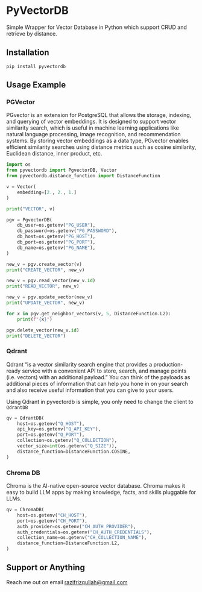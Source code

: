 # PyVectorDB

Simple Wrapper for Vector Database in Python which support CRUD and retrieve by distance.

## Installation 

    pip install pyvectordb

## Usage Example

### PGVector

PGvector is an extension for PostgreSQL that allows the storage, indexing, and querying of vector embeddings. It is designed to support vector similarity search, which is useful in machine learning applications like natural language processing, image recognition, and recommendation systems. By storing vector embeddings as a data type, PGvector enables efficient similarity searches using distance metrics such as cosine similarity, Euclidean distance, inner product, etc.

```py
import os
from pyvectordb import PgvectorDB, Vector
from pyvectordb.distance_function import DistanceFunction

v = Vector(
    embedding=[2., 2., 1.]
)

print("VECTOR", v)

pgv = PgvectorDB(
    db_user=os.getenv("PG_USER"),
    db_password=os.getenv("PG_PASSWORD"),
    db_host=os.getenv("PG_HOST"),
    db_port=os.getenv("PG_PORT"),
    db_name=os.getenv("PG_NAME"),
)

new_v = pgv.create_vector(v)
print("CREATE_VECTOR", new_v)

new_v = pgv.read_vector(new_v.id)
print("READ_VECTOR", new_v)

new_v = pgv.update_vector(new_v)
print("UPDATE_VECTOR", new_v)

for x in pgv.get_neighbor_vectors(v, 5, DistanceFunction.L2):
    print(f"{x}")

pgv.delete_vector(new_v.id)
print("DELETE_VECTOR")
```

### Qdrant

Qdrant “is a vector similarity search engine that provides a production-ready service with a convenient API to store, search, and manage points (i.e. vectors) with an additional payload.” You can think of the payloads as additional pieces of information that can help you hone in on your search and also receive useful information that you can give to your users.

Using Qdrant in pyvectordb is simple, you only need to change the client to `QdrantDB`

```py
qv = QdrantDB(
    host=os.getenv("Q_HOST"),
    api_key=os.getenv("Q_API_KEY"),
    port=os.getenv("Q_PORT"),
    collection=os.getenv("Q_COLLECTION"),
    vector_size=int(os.getenv("Q_SIZE")),
    distance_function=DistanceFunction.COSINE,
)
```

### Chroma DB

Chroma is the AI-native open-source vector database. Chroma makes it easy to build LLM apps by making knowledge, facts, and skills pluggable for LLMs.

```py
qv = ChromaDB(
    host=os.getenv("CH_HOST"),
    port=os.getenv("CH_PORT"),
    auth_provider=os.getenv("CH_AUTH_PROVIDER"),
    auth_credentials=os.getenv("CH_AUTH_CREDENTIALS"),
    collection_name=os.getenv("CH_COLLECTION_NAME"),
    distance_function=DistanceFunction.L2,
)
```

## Support or Anything

Reach me out on email razifrizqullah@gmail.com